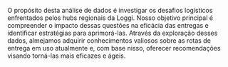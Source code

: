 O propósito desta análise de dados é investigar os desafios logísticos enfrentados pelos hubs regionais da Loggi. Nosso objetivo principal é compreender o impacto dessas questões na eficácia das entregas e identificar estratégias para aprimorá-las. Através da exploração desses dados, almejamos adquirir conhecimentos valiosos sobre as rotas de entrega em uso atualmente e, com base nisso, oferecer recomendações visando torná-las mais eficazes e ágeis.
